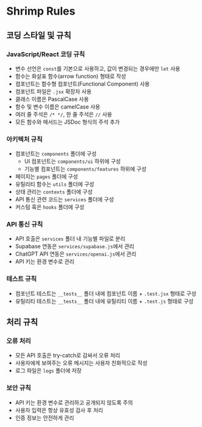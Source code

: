 # Shrimp Rules

## 코딩 스타일 및 규칙

### JavaScript/React 코딩 규칙

- 변수 선언은 `const`를 기본으로 사용하고, 값이 변경되는 경우에만 `let` 사용
- 함수는 화살표 함수(arrow function) 형태로 작성
- 컴포넌트는 함수형 컴포넌트(Functional Component) 사용
- 컴포넌트 파일은 `.jsx` 확장자 사용
- 클래스 이름은 PascalCase 사용
- 함수 및 변수 이름은 camelCase 사용
- 여러 줄 주석은 `/* */`, 한 줄 주석은 `//` 사용
- 모든 함수와 매서드는 JSDoc 형식의 주석 추가

### 아키텍처 규칙

- 컴포넌트는 `components` 폴더에 구성
  - UI 컴포넌트는 `components/ui` 하위에 구성
  - 기능별 컴포넌트는 `components/features` 하위에 구성
- 페이지는 `pages` 폴더에 구성
- 유틸리티 함수는 `utils` 폴더에 구성
- 상태 관리는 `contexts` 폴더에 구성
- API 통신 관련 코드는 `services` 폴더에 구성
- 커스텀 훅은 `hooks` 폴더에 구성

### API 통신 규칙

- API 호출은 `services` 폴더 내 기능별 파일로 분리
- Supabase 연동은 `services/supabase.js`에서 관리
- ChatGPT API 연동은 `services/openai.js`에서 관리
- API 키는 환경 변수로 관리

### 테스트 규칙

- 컴포넌트 테스트는 `__tests__` 폴더 내에 컴포넌트 이름 + `.test.jsx` 형태로 구성
- 유틸리티 테스트는 `__tests__` 폴더 내에 유틸리티 이름 + `.test.js` 형태로 구성

## 처리 규칙

### 오류 처리

- 모든 API 호출은 try-catch로 감싸서 오류 처리
- 사용자에게 보여주는 오류 메시지는 사용자 친화적으로 작성
- 로그 파일은 `logs` 폴더에 저장

### 보안 규칙

- API 키는 환경 변수로 관리하고 공개되지 않도록 주의
- 사용자 입력은 항상 유효성 검사 후 처리
- 인증 정보는 안전하게 관리

